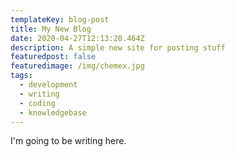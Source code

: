 ```yaml
---
templateKey: blog-post
title: My New Blog
date: 2020-04-27T12:13:20.464Z
description: A simple new site for posting stuff
featuredpost: false
featuredimage: /img/chemex.jpg
tags:
  - development
  - writing
  - coding
  - knowledgebase
---
```

I'm going to be writing here.